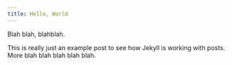 ```yaml
---
title: Hello, World
---
```

Blah blah, blahblah.

This is really just an example post to see how Jekyll is working with posts. More blah blah blah blah blah.
